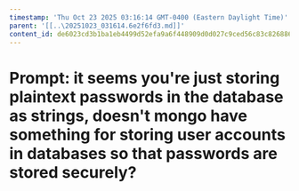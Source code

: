 ```yaml
---
timestamp: 'Thu Oct 23 2025 03:16:14 GMT-0400 (Eastern Daylight Time)'
parent: '[[..\20251023_031614.6e2f6fd3.md]]'
content_id: de6023cd3b1ba1eb4499d52efa9a6f448909d0d027c9ced56c83c82688696b86
---
```


# Prompt: it seems you're just storing plaintext passwords in the database as strings, doesn't mongo have something for storing user accounts in databases so that passwords are stored securely?
